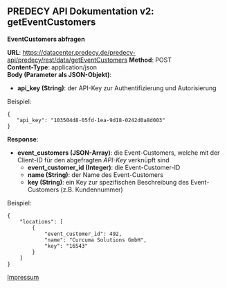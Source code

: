 ## PREDECY API Dokumentation v2: getEventCustomers
__EventCustomers abfragen__

__URL__: https://datacenter.predecy.de/predecy-api/predecy/rest/data/getEventCustomers
__Method__: POST  
__Content-Type__: application/json  
__Body (Parameter als JSON-Objekt)__:
  * __api_key (String)__: der API-Key zur Authentifizierung und Autorisierung

  Beispiel:  
  ```
  {
     "api_key": "103504d8-05fd-1ea-9d18-0242d0a8d003"
  }
  ```
  
__Response__:
  * __event_customers (JSON-Array)__: die Event-Customers, welche mit der Client-ID für den abgefragten _API-Key_ verknüpft sind
      * __event_customer_id (Integer)__: die Event-Customer-ID
      * __name (String)__: der Name des Event-Customers
      * __key (String)__: ein Key zur spezifischen Beschreibung des Event-Customers (z.B. Kundennummer)
  
  Beispiel: 
  ```
  {
      "locations": [
          {
              "event_customer_id": 492,
              "name": "Curcuma Solutions GmbH",
              "key": "16543"  
          }
      ]
  }
  ```
  
  [Impressum](https://www.spicetech.de/#Impressum)
  